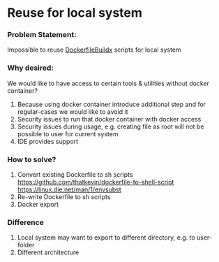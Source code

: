 # Reuse for local system

### Problem Statement:

Impossible to reuse [DockerfileBuildx](../DockerfileBuildx) scripts for local system

### Why desired:

We would like to have access to certain tools & utilities without docker container?

1. Because using docker container introduce additional step and for regular-cases we would like to avoid it
2. Security issues to run that docker container with docker access
3. Security issues during usage, e.g. creating file as root will not be possible to user for current system
4. IDE provides support

### How to solve?
1. Convert existing Dockerfile to sh scripts
   https://github.com/thatkevin/dockerfile-to-shell-script
   https://linux.die.net/man/1/envsubst
3. Re-write Dockerfile to sh scripts
4. Docker export
   
### Difference
1. Local system may want to export to different directory, e.g. to user-folder
2. Different architecture
